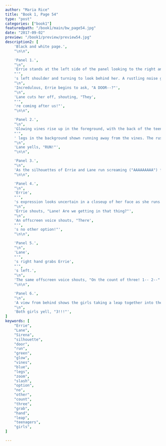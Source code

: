 ```yaml
---
author: "Maria Rice"
title: "Book 1, Page 54"
type: "post"
categories: ["book1"]
featuredpath: "/book1/main/bw_page54.jpg"
date: "2017-09-02"
preview: "/book1/preview/preview54.jpg"
description2: [
    'Black and white page.',
    "\n\n",

    'Panel 1.',
    "\n",
    'Errie stands at the left side of the panel looking to the right and Lane stands to her left, with her hand on Errie',
    "'",
    's left shoulder and turning to look behind her. A rustling noise grows in the background.',
    "\n",
    'Incredulous, Errie begins to ask, "A DOOR--?"',
    "\n",
    'Lane cuts her off, shouting, "They',
    "'",
    're coming after us!"',
    "\n\n",

    'Panel 2.',
    "\n",
    'Glowing vines rise up in the foreground, with the back of the teenagers',
    "'",
    ' legs in the background shown running away from the vines. The rustling noise grows louder ("SHSSSHSSHSHSH").',
    "\n",
    'Lane yells, "RUN!"',
    "\n\n",

    'Panel 3.',
    "\n",
    'As the silhouettes of Errie and Lane run screaming ("AAAAAAAAA") from the left side to the right side of the panel, the silhouette of Sirena zooms ("FWOOOOOOSH") from the right side to the left with her knife to slash the silhouettes of vines on the left side of the panel.',
    "\n\n",

    'Panel 4.',
    "\n",
    'Errie',
    "'",
    's expression looks uncertain in a closeup of her face as she runs.',
    "\n",
    'Errie shouts, "Lane! Are we getting in that thing?"',
    "\n",
    'An offscreen voice shouts, "There',
    "'",
    's no other option!"',
    "\n\n",

    'Panel 5.',
    "\n",
    'Lane',
    "'",
    's right hand grabs Errie',
    "'",
    's left.',
    "\n",
    'The same offscreen voice shouts, "On the count of three! 1-- 2--"',
    "\n\n",

    'Panel 6.',
    "\n",
    'A view from behind shows the girls taking a leap together into the diamond-shaped door.',
    "\n",
    'Both girls yell, "3!!!"',
]
keywords: [
    "Errie",
    "Lane",
    "Sirena",
    "silhouette",
    "door",
    "run",
    "green",
    "glow",
    "vines",
    "blue",
    "legs",
    "zoom",
    "slash",
    "option",
    "no",
    "other",
    "count",
    "three",
    "grab",
    "hand",
    "leap",
    "teenagers",
    "girls",
]

---
```

